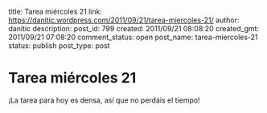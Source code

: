 title: Tarea miércoles 21
link: https://danitic.wordpress.com/2011/09/21/tarea-miercoles-21/
author: danitic
description: 
post_id: 799
created: 2011/09/21 08:08:20
created_gmt: 2011/09/21 07:08:20
comment_status: open
post_name: tarea-miercoles-21
status: publish
post_type: post

# Tarea miércoles 21

¡La tarea para hoy es densa, así que no perdáis el tiempo!
